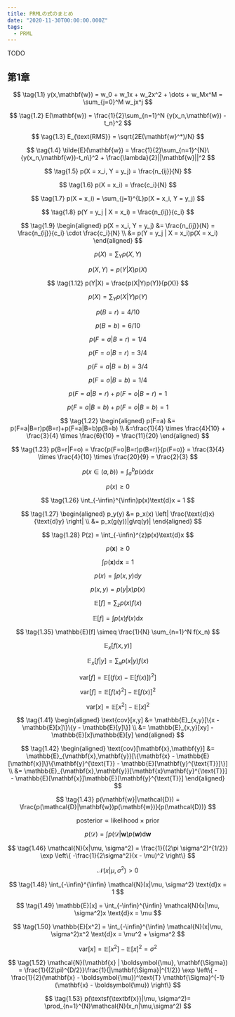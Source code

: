 ```yaml
---
title: PRMLの式のまとめ
date: "2020-11-30T00:00:00.000Z"
tags:
  - PRML
---
```


TODO

## 第1章

$$
\tag{1.1}
y(x,\mathbf{w}) = w_0 + w_1x + w_2x^2 + \dots + w_Mx^M = \sum_{j=0}^M w_jx^j
$$

$$
\tag{1.2}
E(\mathbf{w}) = \frac{1}{2}\sum_{n=1}^N {y(x_n,\mathbf{w}) - t_n}^2
$$

$$
\tag{1.3}
E_{\text{RMS}} = \sqrt{2E(\mathbf{w}^*)/N}
$$

$$
\tag{1.4}
\tilde{E}(\mathbf{w}) = \frac{1}{2}\sum_{n=1}^{N}\{y(x_n,\mathbf{w})-t_n\}^2 + \frac{\lambda}{2}||\mathbf{w}||^2
$$

$$
\tag{1.5}
p(X = x_i, Y = y_j) = \frac{n_{ij}}{N}
$$

$$
\tag{1.6}
p(X = x_i) = \frac{c_i}{N}
$$

$$
\tag{1.7}
p(X = x_i) = \sum_{j=1}^{L}p(X = x_i, Y = y_j)
$$

$$
\tag{1.8}
p(Y = y_j | X = x_i) = \frac{n_{ij}}{c_i}
$$

$$
\tag{1.9}
\begin{aligned}
p(X = x_i, Y = y_j) &= \frac{n_{ij}}{N} = \frac{n_{ij}}{c_i} \cdot \frac{c_i}{N} \\
&= p(Y = y_j | X = x_i)p(X = x_i)
\end{aligned}
$$

$$
\tag{1.10}
p(X) = \sum_{Y}p(X, Y)
$$

$$
\tag{1.11}
p(X, Y) = p(Y|X)p(X)
$$

$$
\tag{1.12}
p(Y|X) = \frac{p(X|Y)p(Y)}{p(X)}
$$

$$
\tag{1.13}
p(X) = \sum_{Y}p(X|Y)p(Y)
$$

$$
\tag{1.14}
p(B=r) = 4/10
$$

$$
\tag{1.15}
p(B=b) = 6/10
$$

$$
\tag{1.16}
p(F=a|B=r) = 1/4
$$

$$
\tag{1.17}
p(F=o|B=r) = 3/4
$$

$$
\tag{1.18}
p(F=a|B=b) = 3/4
$$

$$
\tag{1.19}
p(F=o|B=b) = 1/4
$$

$$
\tag{1.20}
p(F=a|B=r) + p(F=o|B=r) = 1
$$

$$
\tag{1.21}
p(F=a|B=b) + p(F=o|B=b) = 1
$$

$$
\tag{1.22}
\begin{aligned}
p(F=a) &= p(F=a|B=r)p(B=r)+p(F=a|B=b)p(B=b) \\
&=\frac{1}{4} \times \frac{4}{10} + \frac{3}{4} \times \frac{6}{10} = \frac{11}{20}
\end{aligned}
$$

$$
\tag{1.23}
p(B=r|F=o) = \frac{p(F=o|B=r)p(B=r)}{p(F=o)} = \frac{3}{4} \times \frac{4}{10} \times \frac{20}{9} = \frac{2}{3}
$$

$$
\tag{1.24}
p(x \in(a,b)) = \int_{a}^{b}p(x)\text{d}x
$$

$$
\tag{1.25}
p(x) \geqslant 0
$$

$$
\tag{1.26}
\int_{-\infin}^{\infin}p(x)\text{d}x = 1
$$

$$
\tag{1.27}
\begin{aligned}
p_y(y) &= p_x(x) \left| \frac{\text{d}x}{\text{d}y} \right| \\
&= p_x(g(y))|g\rq(y)|
\end{aligned}
$$

$$
\tag{1.28}
P(z) = \int_{-\infin}^{z}p(x)\text{d}x
$$

$$
\tag{1.29}
p(\mathbf{x}) \geqslant 0
$$

$$
\tag{1.30}
\int p(\mathbf{x})\text{d}\mathbf{x} = 1
$$

$$
\tag{1.31}
p(x) = \int p(x, y) \text{d}y
$$

$$
\tag{1.32}
p(x, y) = p(y|x)p(x)
$$

$$
\tag{1.33}
\mathbb{E}[f] = \sum_z p(x)f(x)
$$

$$
\tag{1.34}
\mathbb{E}[f] = \int p(x)f(x) \text{d}x
$$

$$
\tag{1.35}
\mathbb{E}[f] \simeq \frac{1}{N} \sum_{n=1}^N f(x_n)
$$

$$
\tag{1.36}
\mathbb{E}_x[f(x, y)]
$$

$$
\tag{1.37}
\mathbb{E}_x[f|y] = \sum_x p(x|y)f(x)
$$

$$
\tag{1.38}
\text{var}[f] = \mathbb{E}[(f(x) - \mathbb{E}[f(x)])^2]
$$

$$
\tag{1.39}
\text{var}[f] = \mathbb{E}[f(x)^2] - \mathbb{E}[f(x)]^2
$$

$$
\tag{1.40}
\text{var}[x] = \mathbb{E}[x^2] - \mathbb{E}[x]^2
$$

$$
\tag{1.41}
\begin{aligned}
\text{cov}[x,y] &= \mathbb{E}_{x,y}[\{x - \mathbb{E}[x]\}\{y - \mathbb{E}[y]\}] \\
&= \mathbb{E}_{x,y}[xy] - \mathbb{E}[x]\mathbb{E}[y]
\end{aligned}
$$

$$
\tag{1.42}
\begin{aligned}
\text{cov}[\mathbf{x},\mathbf{y}] &= \mathbb{E}_{\mathbf{x},\mathbf{y}}[\{\mathbf{x} - \mathbb{E}[\mathbf{x}]\}\{\mathbf{y}^{\text{T}} - \mathbb{E}[\mathbf{y}^{\text{T}}]\}] \\
&= \mathbb{E}_{\mathbf{x},\mathbf{y}}[\mathbf{x}\mathbf{y}^{\text{T}}] - \mathbb{E}[\mathbf{x}]\mathbb{E}[\mathbf{y}^{\text{T}}]
\end{aligned}
$$

$$
\tag{1.43}
p(\mathbf{w}|\mathcal{D}) = \frac{p(\mathcal{D}|\mathbf{w})p(\mathbf{w})}{p(\mathcal{D})}
$$

$$
\tag{1.44}
\text{posterior} \propto \text{likelihood} \times \text{prior}
$$

$$
\tag{1.45}
p(\mathcal{D}) = \int p(\mathcal{D}|\mathbf{w})p(\mathbf{w}) \text{d}\mathbf{w}
$$

$$
\tag{1.46}
\mathcal{N}(x|\mu, \sigma^2) = \frac{1}{(2\pi \sigma^2)^{1/2}} \exp \left\{ -\frac{1}{2\sigma^2}(x - \mu)^2 \right\}
$$

$$
\tag{1.47}
\mathcal{N}(x|\mu, \sigma^2) > 0
$$

$$
\tag{1.48}
\int_{-\infin}^{\infin} \mathcal{N}(x|\mu, \sigma^2) \text{d}x = 1
$$

$$
\tag{1.49}
\mathbb{E}[x] = \int_{-\infin}^{\infin} \mathcal{N}(x|\mu, \sigma^2)x \text{d}x = \mu
$$

$$
\tag{1.50}
\mathbb{E}[x^2] = \int_{-\infin}^{\infin} \mathcal{N}(x|\mu, \sigma^2)x^2 \text{d}x = \mu^2 + \sigma^2
$$

$$
\tag{1.51}
\text{var}[x] = \mathbb{E}[x^2] - \mathbb{E}[x]^2 = \sigma^2
$$

$$
\tag{1.52}
\mathcal{N}(\mathbf{x} | \boldsymbol{\mu}, \mathbf{\Sigma}) = \frac{1}{(2\pi)^{D/2}}\frac{1}{|\mathbf{\Sigma}|^{1/2}} \exp \left\{ - \frac{1}{2}(\mathbf{x} - \boldsymbol{\mu})^\text{T}
\mathbf{\Sigma}^{-1}(\mathbf{x} - \boldsymbol{\mu}) \right\}
$$

$$
\tag{1.53}
p(\textsf{\textbf{x}}|\mu, \sigma^2)= \prod_{n=1}^{N}\mathcal{N}(x_n|\mu,\sigma^2)
$$
